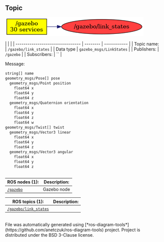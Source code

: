 <!--
File was automatically generated using 'ros-diagram-tools' project.
Project is distributed under the BSD 3-Clause license.
-->

## Topic

[![/gazebo/link_states](t__gazebo_link_states.png "/gazebo/link_states")](t__gazebo_link_states.png)

|  |  |
| --------------------------------- | -------- | ------------ |
| Topic name: | `/gazebo/link_states` |
| Data type | `gazebo_msgs/LinkStates` |
| Publishers: | `/gazebo` |
| Subscribers: | `` |

Message:
```
string[] name
geometry_msgs/Pose[] pose
  geometry_msgs/Point position
    float64 x
    float64 y
    float64 z
  geometry_msgs/Quaternion orientation
    float64 x
    float64 y
    float64 z
    float64 w
geometry_msgs/Twist[] twist
  geometry_msgs/Vector3 linear
    float64 x
    float64 y
    float64 z
  geometry_msgs/Vector3 angular
    float64 x
    float64 y
    float64 z


```


| ROS nodes (1): | Description: |
| ----------------------------------- | ------------ |
| [`/gazebo`](n__gazebo.html) | Gazebo node |

| ROS topics (1): | Description: |
| ----------------------------------- | ------------ |
| [`/gazebo/link_states`](t__gazebo_link_states.html) |  |


</br>
File was automatically generated using [*ros-diagram-tools*](https://github.com/anetczuk/ros-diagram-tools) project.
Project is distributed under the BSD 3-Clause license.
